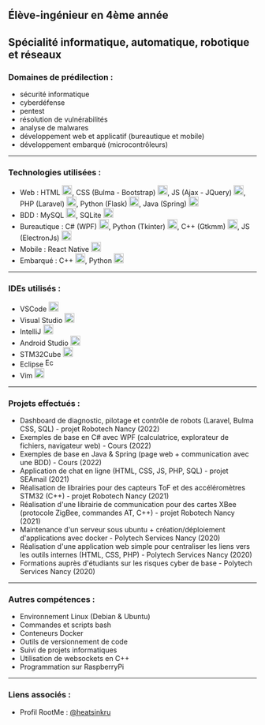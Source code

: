 ## Élève-ingénieur en 4ème année
## Spécialité informatique, automatique, robotique et réseaux

### Domaines de prédilection :
  
  - sécurité informatique
  - cyberdéfense
  - pentest
  - résolution de vulnérabilités
  - analyse de malwares
  - développement web et applicatif (bureautique et mobile)
  - développement embarqué (microcontrôleurs)
 
<hr>

### Technologies utilisées :


  - Web : HTML <a href="#"><img src="https://cdn-icons-png.flaticon.com/512/5968/5968267.png" alt="HTML" width="20" /></a>, CSS (Bulma - Bootstrap) <a href="#"><img src="https://cdn-icons-png.flaticon.com/512/5968/5968242.png" alt="CSS" width="20" /></a>, JS (Ajax - JQuery) <a href="#"><img src="https://cdn-icons-png.flaticon.com/512/5968/5968292.png" alt="JS" width="20" /></a>, PHP (Laravel) <a href="#"><img src="https://cdn-icons-png.flaticon.com/512/5968/5968332.png" alt="PHP" width="20" /></a>, Python (Flask) <a href="#"><img src="https://cdn-icons-png.flaticon.com/512/5968/5968242.png" alt="HTML" width="20" /></a>, Java (Spring) <a href="#"><img src="https://cdn-icons-png.flaticon.com/512/5968/5968282.png" alt="JAVA" width="20" /></a>
  - BDD : MySQL <a href="#"><img src="https://cdn-icons-png.flaticon.com/512/5968/5968313.png" alt="MySQL" width="20" /></a>, SQLite <a href="#"><img src="https://cdn-icons-png.flaticon.com/512/2306/2306173.png" alt="SQLite" width="20" /></a>
  - Bureautique : C# (WPF) <a href="#"><img src="https://cdn-icons-png.flaticon.com/512/6132/6132221.png" alt="C#" width="20" /></a>, Python (Tkinter) <a href="#"><img src="https://cdn-icons-png.flaticon.com/512/5968/5968350.png" alt="Python" width="20" /></a>, C++ (Gtkmm) <a href="#"><img src="https://cdn-icons-png.flaticon.com/512/6132/6132222.png" alt="C++" width="20" /></a>, JS (ElectronJs) <a href="#"><img src="https://cdn-icons-png.flaticon.com/512/5968/5968292.png" alt="JS" width="20" /></a>
  - Mobile : React Native <a href="#"><img src="https://cdn-icons-png.flaticon.com/512/1183/1183672.png" alt="React" width="20" /></a>
  - Embarqué : C++ <a href="#"><img src="https://cdn-icons-png.flaticon.com/512/6132/6132222.png" alt="C++" width="20" /></a>, Python <a href="#"><img src="https://cdn-icons-png.flaticon.com/512/5968/5968350.png" alt="Python" width="20" /></a>

<hr>

### IDEs utilisés :

  - VSCode <a href="#"><img src="https://code.visualstudio.com/assets/images/code-stable.png" alt="VSCode" width="20" /></a>
  - Visual Studio <a href="#"><img src="https://cdn-icons-png.flaticon.com/512/5968/5968389.png" alt="Visual Studio" width="20" /></a>
  - IntelliJ <a href="#"><img src="https://www.jetbrains.com/idea/img/idea-edu.svg" alt="IntelliJ" width="20" /></a>
  - Android Studio <a href="#"><img src="https://static.wikia.nocookie.net/logopedia/images/d/db/Android_Studio_Icon_2021.svg/revision/latest/scale-to-width-down/200?cb=20210305211354" alt="Android Studio" height="20" /></a>
  - STM32Cube <a href="#"><img src="https://www.eletimes.com/wp-content/uploads/2017/08/RS425_Module_STM32-1068x1068.png" alt="STM32Cube" width="20" /></a>
  - Eclipse <a href="#"><img src="https://www.eclipse.org/org/artwork/images/eclipse_ide_logo.png" alt="Eclipse" height="17" /></a>
  - Vim <a href="#"><img src="https://www.vim.org/images/vim_on_fire.gif" alt="Vim" height="20" /></a>

<hr>

### Projets effectués :
  
  - Dashboard de diagnostic, pilotage et contrôle de robots (Laravel, Bulma CSS, SQL) - projet Robotech Nancy (2022)
  - Exemples de base en C# avec WPF (calculatrice, explorateur de fichiers, navigateur web) - Cours (2022)
  - Exemples de base en Java & Spring (page web + communication avec une BDD) - Cours (2022)
  - Application de chat en ligne (HTML, CSS, JS, PHP, SQL) - projet SEAmail (2021)
  - Réalisation de librairies pour des capteurs ToF et des accéléromètres STM32 (C++) - projet Robotech Nancy (2021)
  - Réalisation d'une librairie de communication pour des cartes XBee (protocole ZigBee, commandes AT, C++) - projet Robotech Nancy (2021)
  - Maintenance d'un serveur sous ubuntu + création/déploiement d'applications avec docker - Polytech Services Nancy (2020)
  - Réalisation d'une application web simple pour centraliser les liens vers les outils internes (HTML, CSS, PHP) - Polytech Services Nancy (2020)
  - Formations auprès d'étudiants sur les risques cyber de base - Polytech Services Nancy (2020)

<hr>

### Autres compétences : 
    
  - Environnement Linux (Debian & Ubuntu)
  - Commandes et scripts bash
  - Conteneurs Docker
  - Outils de versionnement de code
  - Suivi de projets informatiques
  - Utilisation de websockets en C++
  - Programmation sur RaspberryPi 

<hr>

### Liens associés :

  - Profil RootMe : [@heatsinkru](https://www.root-me.org/heatsinkru)
